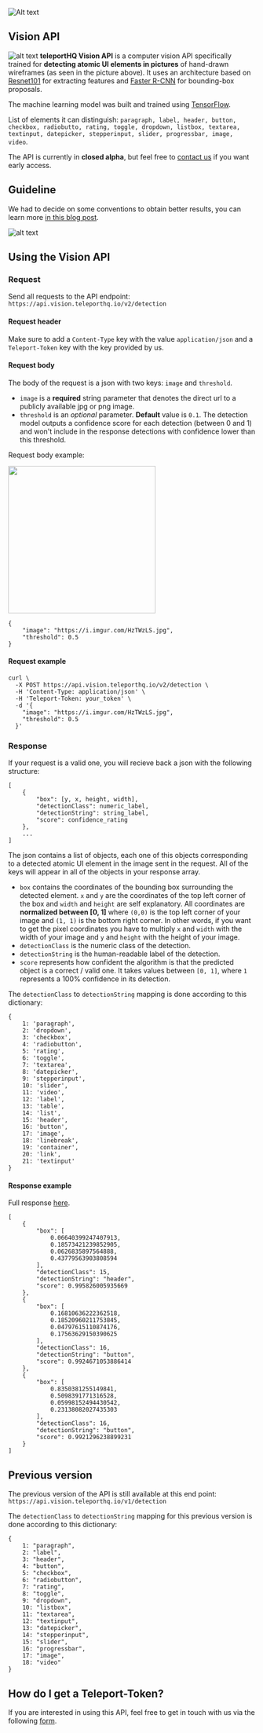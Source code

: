 ![Alt text](https://raw.githubusercontent.com/teleporthq/teleport-lib-js/master/logo50.png "TeleportHQ")

## Vision API
![alt text](https://i.imgur.com/K3ut2Dv.jpg "teleportHQ Vision API")
**teleportHQ Vision API** is a computer vision API specifically trained for **detecting atomic UI elements in pictures** of hand-drawn wireframes (as seen in the picture above). It uses an architecture based on [Resnet101](https://arxiv.org/abs/1512.03385) for extracting features and [Faster R-CNN](https://arxiv.org/abs/1506.01497) for bounding-box proposals. 

The machine learning model was built and trained using [TensorFlow](https://github.com/tensorflow/tensorflow).

List of elements it can distinguish: `paragraph, label, header, button, checkbox, radiobutto, rating, toggle, dropdown, listbox, textarea, textinput, datepicker, stepperinput, slider, progressbar, image, video`.

The API is currently in **closed alpha**, but feel free to [contact us](#how-do-i-get-a-teleport-token) if you want early access.

## Guideline
We had to decide on some conventions to obtain better results, you can learn more [in this blog post](https://teleporthq.io/blog/enforcing-convention-for-wireframe-object-detection/).

![alt text](https://teleporthq.io/static/blog/enforcing-convention/scan.jpg "Vision API guidelines")


## Using the Vision API
### Request
Send all requests to the API endpoint: `https://api.vision.teleporthq.io/v2/detection`
#### Request header
Make sure to add a `Content-Type` key with the value `application/json` and a `Teleport-Token` key with the key provided by us.
#### Request body
The body of the request is a json with two keys: `image` and `threshold`.
* `image` is a **required** string parameter that denotes the direct url to a publicly available jpg or png image.
* `threshold` is an *optional* parameter. **Default** value is `0.1`. The detection model outputs a confidence score for each detection (between 0 and 1) and won't include in the response detections with confidence lower than this threshold.

Request body example:

<img src="https://i.imgur.com/HzTWzLS.jpg" width="300" height="300">

```
{
    "image": "https://i.imgur.com/HzTWzLS.jpg", 
    "threshold": 0.5
}
```
#### Request example
```
curl \
  -X POST https://api.vision.teleporthq.io/v2/detection \
  -H 'Content-Type: application/json' \
  -H 'Teleport-Token: your_token' \
  -d '{ 
    "image": "https://i.imgur.com/HzTWzLS.jpg",
    "threshold": 0.5 
  }'
```

### Response
If your request is a valid one, you will recieve back a json with the following structure:

```
[
    {
        "box": [y, x, height, width],
        "detectionClass": numeric_label,
        "detectionString": string_label,
        "score": confidence_rating
    },
    ...
]
```
The json contains a list of objects, each one of this objects corresponding to a detected atomic UI element in the image sent in the request. All of the keys will appear in all of the objects in your response array.
* `box` contains the coordinates of the bounding box surrounding the detected element. `x` and `y` are the coordinates of the top left corner of the box and `width` and `height` are self explanatory. All coordinates are **normalized between [0, 1]** where `(0,0)` is the top left corner of your image and `(1, 1)` is the bottom right corner. In other words, if you want to get the pixel coordinates you have to multiply `x` and `width` with the width of your image and `y` and `height` with the height of your image.
* `detectionClass` is the numeric class of the detection.
* `detectionString` is the human-readable label of the detection.
* `score` represents how confident the algorithm is that the predicted object is a correct / valid one. It takes values between `[0, 1]`, where `1` represents a 100% confidence in its detection.

The `detectionClass` to `detectionString` mapping is done according to this dictionary:
```
{
    1: 'paragraph',
    2: 'dropdown',
    3: 'checkbox',
    4: 'radiobutton',
    5: 'rating',
    6: 'toggle',
    7: 'textarea',
    8: 'datepicker',
    9: 'stepperinput',
    10: 'slider',
    11: 'video',
    12: 'label',
    13: 'table',
    14: 'list',
    15: 'header',
    16: 'button',
    17: 'image',
    18: 'linebreak',
    19: 'container',
    20: 'link',
    21: 'textinput'
}
```

#### Response example
Full response [here](https://gist.github.com/DimitriF/986de27fdc5c849696719b8543ca8d35).
```
[
    {
        "box": [
            0.06640399247407913,
            0.18573421239852905,
            0.0626835897564888,
            0.43779563903808594
        ],
        "detectionClass": 15,
        "detectionString": "header",
        "score": 0.995826005935669
    },
    {
        "box": [
            0.16810636222362518,
            0.18520960211753845,
            0.04797615110874176,
            0.17563629150390625
        ],
        "detectionClass": 16,
        "detectionString": "button",
        "score": 0.9924671053886414
    },
    {
        "box": [
            0.8350381255149841,
            0.5098391771316528,
            0.05998152494430542,
            0.23138082027435303
        ],
        "detectionClass": 16,
        "detectionString": "button",
        "score": 0.9921296238899231
    }
]
```

## Previous version

The previous version of the API is still available at this end point:
`https://api.vision.teleporthq.io/v1/detection`

The `detectionClass` to `detectionString` mapping for this previous version is done according to this dictionary:
```
{
    1: "paragraph",
    2: "label",
    3: "header",
    4: "button",
    5: "checkbox",
    6: "radiobutton",
    7: "rating",
    8: "toggle",
    9: "dropdown",
    10: "listbox",
    11: "textarea",
    12: "textinput",
    13: "datepicker",
    14: "stepperinput",
    15: "slider",
    16: "progressbar",
    17: "image",
    18: "video"
}
```

## How do I get a Teleport-Token?
If you are interested in using this API, feel free to get in touch with us via the following [form](https://docs.google.com/forms/d/e/1FAIpQLSdLzIL3pnsXZeJW2-S9c064K-I-M-Q-mhpfxuLrXzJOuuRrkw/viewform). 
